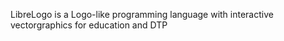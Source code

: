 LibreLogo is a Logo-like programming language with interactive vectorgraphics for education and DTP
